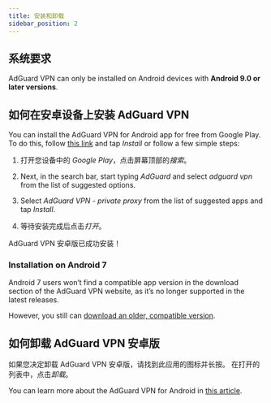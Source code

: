```yaml
---
title: 安装和卸载
sidebar_position: 2
---
```


## 系统要求

AdGuard VPN can only be installed on Android devices with **Android 9.0 or later versions**.

## 如何在安卓设备上安装 AdGuard VPN

You can install the AdGuard VPN for Android app for free from Google Play. To do this, follow [this link](https://play.google.com/store/apps/details?id=com.adguard.vpn) and tap *Install* or follow a few simple steps:

1. 打开您设备中的 *Google Play*，点击屏幕顶部的*搜索*。

2. Next, in the search bar, start typing *AdGuard* and select *adguard vpn* from the list of suggested options.

3. Select *AdGuard VPN - private proxy* from the list of suggested apps and tap *Install*.

4. 等待安装完成后点击*打开*。

AdGuard VPN 安卓版已成功安装！

### Installation on Android 7

Android 7 users won’t find a compatible app version in the download section of the AdGuard VPN website, as it’s no longer supported in the latest releases.

However, you still can [download an older, compatible version](https://agrd.io/vpn_android_7_for_web).

## 如何卸载 AdGuard VPN 安卓版

如果您决定卸载 AdGuard VPN 安卓版，请找到此应用的图标并长按。 在打开的列表中，点击*卸载*。

You can learn more about the AdGuard VPN for Android in [this article](/adguard-vpn-for-android/overview).
